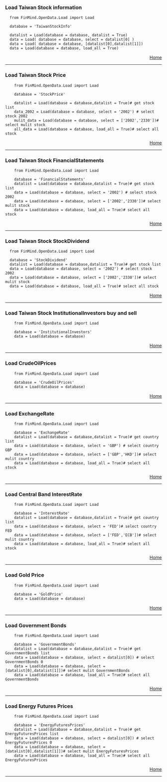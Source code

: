 
### Load Taiwan Stock information
      from FinMind.OpenData.Load import Load

      database = 'TaiwanStockInfo'

      datalist = Load(database = database, datalist = True)
      data = Load( database = database, select = datalist[0] )
      data = Load( database = database, [datalist[0],datalist[1]])
      data = Load(database = database, load_all = True)
        
<html>
<p align="right">
  <a href = 'https://github.com/f496328mm/FinMind/tree/master/OpenData#load-example'> Home </a></p>
</html>   
      
-----------------------------------------------------------------
### Load Taiwan Stock Price
        from FinMind.OpenData.Load import Load

        database = 'StockPrice'

        datalist = Load(database = database,datalist = True)# get stock list
        data_2002 = Load(database = database, select = '2002') # select stock 2002
        mulit_data = Load(database = database, select = ['2002','2330'])# select mulit stock
        all_data = Load(database = database, load_all = True)# select all stock
        
<html>
<p align="right">
  <a href = 'https://github.com/f496328mm/FinMind/tree/master/OpenData#load-example'> Home </a></p>
</html>   

-----------------------------------------------------------------
### Load Taiwan Stock FinancialStatements
        from FinMind.OpenData.Load import Load

        database = 'FinancialStatements'
        datalist = Load(database = database,datalist = True)# get stock list
        data = Load(database = database, select = '2002') # select stock 2002
        data = Load(database = database, select = ['2002','2330'])# select mulit stock
        data = Load(database = database, load_all = True)# select all stock
        
<html>
<p align="right">
  <a href = 'https://github.com/f496328mm/FinMind/tree/master/OpenData#load-example'> Home </a></p>
</html>   
      
-----------------------------------------------------------------
### Load Taiwan Stock StockDividend

      from FinMind.OpenData.Load import Load

      database = 'StockDividend'
      datalist = Load(database = database,datalist = True)# get stock list
      data = Load(database = database, select = '2002') # select stock 2002
      data = Load(database = database, select = ['2002','2330'])# select mulit stock
      data = Load(database = database, load_all = True)# select all stock
        
<html>
<p align="right">
  <a href = 'https://github.com/f496328mm/FinMind/tree/master/OpenData#load-example'> Home </a></p>
</html>   
      
-----------------------------------------------------------------
### Load Taiwan Stock InstitutionalInvestors buy and sell
        from FinMind.OpenData.Load import Load

        database = 'InstitutionalInvestors'
        data = Load(database = database) 
        
<html>
<p align="right">
  <a href = 'https://github.com/f496328mm/FinMind/tree/master/OpenData#load-example'> Home </a></p>
</html>   
              
-----------------------------------------------------------------
### Load CrudeOilPrices
        from FinMind.OpenData.Load import Load

        database = 'CrudeOilPrices'
        data = Load(database = database)
        
<html>
<p align="right">
  <a href = 'https://github.com/f496328mm/FinMind/tree/master/OpenData#load-example'> Home </a></p>
</html>   
              
-----------------------------------------------------------------
### Load ExchangeRate
        from FinMind.OpenData.Load import Load

        database = 'ExchangeRate'
        datalist = Load(database = database,datalist = True)# get country list
        data = Load(database = database, select = 'GBP') # select country GBP
        data = Load(database = database, select = ['GBP','HKD'])# select mulit country
        data = Load(database = database, load_all = True)# select all stock
        
<html>
<p align="right">
  <a href = 'https://github.com/f496328mm/FinMind/tree/master/OpenData#load-example'> Home </a></p>
</html>   
              
-----------------------------------------------------------------
### Load Central Band InterestRate
        from FinMind.OpenData.Load import Load

        database = 'InterestRate'
        datalist = Load(database = database,datalist = True)# get country list
        data = Load(database = database, select = 'FED')# select country FED
        data = Load(database = database, select = ['FED','ECB'])# select mulit country
        data = Load(database = database, load_all = True)# select all stock
        
<html>
<p align="right">
  <a href = 'https://github.com/f496328mm/FinMind/tree/master/OpenData#load-example'> Home </a></p>
</html>   
              
-----------------------------------------------------------------
### Load Gold Price
        from FinMind.OpenData.Load import Load

        database = 'GoldPrice'
        data = Load(database = database)
        
<html>
<p align="right">
  <a href = 'https://github.com/f496328mm/FinMind/tree/master/OpenData#load-example'> Home </a></p>
</html>   

-----------------------------------------------------------------
### Load Government Bonds
        from FinMind.OpenData.Load import Load

        database = 'GovernmentBonds'
        datalist = Load(database = database,datalist = True)# get GovernmentBonds list
        data = Load(database = database, select = datalist[0]) # select GovernmentBonds 0
        data = Load(database = database, select = [datalist[0],datalist[1]])# select mulit GovernmentBonds
        data = Load(database = database, load_all = True)# select all GovernmentBonds
        
<html>
<p align="right">
  <a href = 'https://github.com/f496328mm/FinMind/tree/master/OpenData#load-example'> Home </a></p>
</html>    

-----------------------------------------------------------------
### Load Energy Futures Prices
        from FinMind.OpenData.Load import Load

        database = 'EnergyFuturesPrices'
        datalist = Load(database = database,datalist = True)# get EnergyFuturesPrices list
        data = Load(database = database, select = datalist[0]) # select EnergyFuturesPrices 0
        data = Load(database = database, select = [datalist[0],datalist[1]])# select mulit EnergyFuturesPrices
        data = Load(database = database, load_all = True)# select all EnergyFuturesPrices
        
<html>
<p align="right">
  <a href = 'https://github.com/f496328mm/FinMind/tree/master/OpenData#load-example'> Home </a></p>
</html>   
              
-----------------------------------------------------------------
